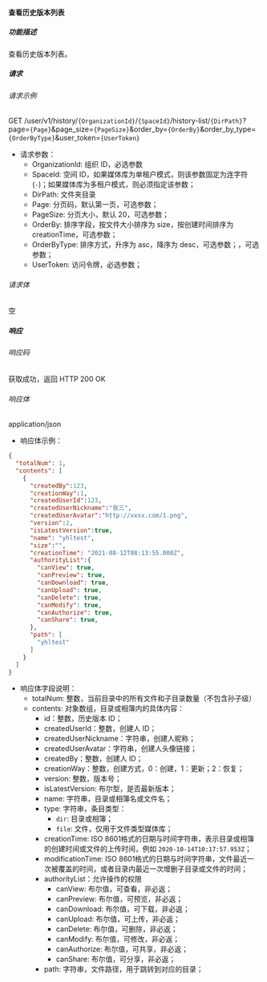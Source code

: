 #### 查看历史版本列表

##### 功能描述

查看历史版本列表。


##### 请求

###### 请求示例
GET /user/v1/history/`{OrganizationId}`/`{SpaceId}`/history-list/`{DirPath}`?page=`{Page}`&page_size=`{PageSize}`&order_by=`{OrderBy}`&order_by_type=`{OrderByType}`&user_token=`{UserToken}`

- 请求参数：
  - OrganizationId: 组织 ID，必选参数
  - SpaceId: 空间 ID，如果媒体库为单租户模式，则该参数固定为连字符(`-`)；如果媒体库为多租户模式，则必须指定该参数；
  - DirPath: 文件夹目录
  - Page: 分页码，默认第一页，可选参数；
  - PageSize: 分页大小，默认 20，可选参数；
  - OrderBy: 排序字段，按文件大小排序为 size，按创建时间排序为 creationTime，可选参数；
  - OrderByType: 排序方式，升序为 asc，降序为 desc，可选参数；，可选参数；
  - UserToken: 访问令牌，必选参数；
###### 请求体

空
##### 响应

###### 响应码

获取成功，返回 HTTP 200 OK

###### 响应体

application/json

- 响应体示例：

```json
{
  "totalNum": 1,
  "contents": [
    {
      "createdBy":123,
      "creationWay":1,
      "createdUserId":123,
      "createdUserNickname":"张三",
      "createdUserAvatar":"http://xxxx.com/1.png",
      "version":2,
      "isLatestVersion":true,
      "name": "yhltest",
      "size":"",
      "creationTime": "2021-08-12T08:13:55.000Z",
      "authorityList":{
        "canView": true,
        "canPreview": true,
        "canDownload": true,
        "canUpload": true,
        "canDelete": true,
        "canModify": true,
        "canAuthorize": true,
        "canShare": true,
      },
      "path": [
        "yhltest"
      ]
    }
  ]
}
```

- 响应体字段说明：
  - totalNum: 整数，当前目录中的所有文件和子目录数量（不包含孙子级）
  - contents: 对象数组，目录或相簿内的具体内容：
    - id：整数，历史版本 ID；
    - createdUserId：整数，创建人 ID；
    - createdUserNickname：字符串，创建人昵称；
    - createdUserAvatar：字符串，创建人头像链接；
    - createdBy：整数，创建人 ID；
    - creationWay：整数，创建方式，0：创建，1：更新；2：恢复；
    - version: 整数，版本号；
    - isLatestVersion: 布尔型，是否最新版本；
    - name: 字符串，目录或相簿名或文件名；
    - type: 字符串，条目类型：
      - `dir`: 目录或相簿；
      - `file`: 文件，仅用于文件类型媒体库；
    - creationTime: ISO 8601格式的日期与时间字符串，表示目录或相簿的创建时间或文件的上传时间，例如 `2020-10-14T10:17:57.953Z`；
    - modificationTime: ISO 8601格式的日期与时间字符串，文件最近一次被覆盖的时间，或者目录内最近一次增删子目录或文件的时间；
    - authorityList：允许操作的权限
      - canView: 布尔值，可查看，非必返；
      - canPreview: 布尔值，可预览，非必返；
      - canDownload: 布尔值，可下载，非必返；
      - canUpload: 布尔值，可上传，非必返；
      - canDelete: 布尔值，可删除，非必返；
      - canModify: 布尔值，可修改，非必返；
      - canAuthorize: 布尔值，可共享，非必返；
      - canShare: 布尔值，可分享，非必返；
    - path: 字符串，文件路径，用于跳转到对应的目录；
